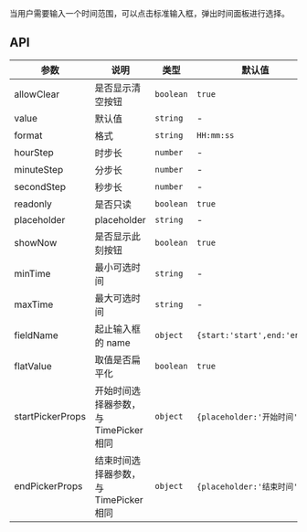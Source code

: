当用户需要输入一个时间范围，可以点击标准输入框，弹出时间面板进行选择。

## API

| 参数 | 说明 | 类型 | 默认值 |
| --- | --- | --- | --- |
| allowClear | 是否显示清空按钮 | `boolean` | `true` |
| value | 默认值 | `string` | - |
| format | 格式 | `string` | `HH:mm:ss` |
| hourStep | 时步长 | `number` | - |
| minuteStep | 分步长 | `number` | - |
| secondStep | 秒步长 | `number` | - |
| readonly | 是否只读 | `boolean` | `true` |
| placeholder | placeholder | `string` | - |
| showNow | 是否显示此刻按钮 | `boolean` | `true` |
| minTime | 最小可选时间 | `string` | - |
| maxTime | 最大可选时间 | `string` | - |
| fieldName | 起止输入框的 name | `object` | `{start:'start',end:'end'}` |
| flatValue | 取值是否扁平化 | `boolean` | `true` |
| startPickerProps | 开始时间选择器参数，与 TimePicker 相同 | `object` | `{placeholder:'开始时间'}` |
| endPickerProps | 结束时间选择器参数，与 TimePicker 相同 | `object` | `{placeholder:'结束时间'}` |
